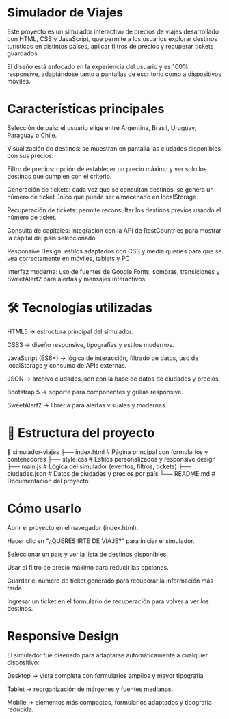 # Simulador de Viajes

Este proyecto es un simulador interactivo de precios de viajes desarrollado con HTML, CSS y JavaScript, que permite a los usuarios explorar destinos turísticos en distintos países, aplicar filtros de precios y recuperar tickets guardados.

El diseño está enfocado en la experiencia del usuario y es 100% responsive, adaptándose tanto a pantallas de escritorio como a dispositivos móviles.

# Características principales

Selección de país: el usuario elige entre Argentina, Brasil, Uruguay, Paraguay o Chile.

Visualización de destinos: se muestran en pantalla las ciudades disponibles con sus precios.

Filtro de precios: opción de establecer un precio máximo y ver solo los destinos que cumplen con el criterio.

Generación de tickets: cada vez que se consultan destinos, se genera un número de ticket único que puede ser almacenado en localStorage.

Recuperación de tickets: permite reconsultar los destinos previos usando el número de ticket.

Consulta de capitales: integración con la API de RestCountries para mostrar la capital del país seleccionado.

Responsive Design: estilos adaptados con CSS y media queries para que se vea correctamente en móviles, tablets y PC

Interfaz moderna: uso de fuentes de Google Fonts, sombras, transiciones y SweetAlert2 para alertas y mensajes interactivos


# 🛠️ Tecnologías utilizadas

HTML5 → estructura principal del simulador.

CSS3 → diseño responsive, tipografías y estilos modernos.

JavaScript (ES6+) → lógica de interacción, filtrado de datos, uso de localStorage y consumo de APIs externas.

JSON → archivo ciudades.json con la base de datos de ciudades y precios.

Bootstrap 5 → soporte para componentes y grillas responsive.

SweetAlert2 → librería para alertas visuales y modernas.

# 📂 Estructura del proyecto
📁 simulador-viajes
├── index.html        # Página principal con formularios y contenedores
├── style.css         # Estilos personalizados y responsive design
├── main.js           # Lógica del simulador (eventos, filtros, tickets)
├── ciudades.json     # Datos de ciudades y precios por país
└── README.md         # Documentación del proyecto

# Cómo usarlo

Abrir el proyecto en el navegador (index.html).

Hacer clic en "¿QUERÉS IRTE DE VIAJE?" para iniciar el simulador.

Seleccionar un país y ver la lista de destinos disponibles.

Usar el filtro de precio máximo para reducir las opciones.

Guardar el número de ticket generado para recuperar la información más tarde.

Ingresar un ticket en el formulario de recuperación para volver a ver los destinos.

# Responsive Design

El simulador fue diseñado para adaptarse automáticamente a cualquier dispositivo:

Desktop → vista completa con formularios amplios y mayor tipografía.

Tablet → reorganización de márgenes y fuentes medianas.

Mobile → elementos más compactos, formularios adaptados y tipografía reducida.